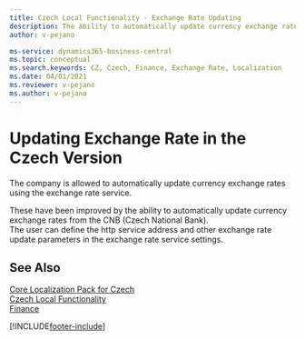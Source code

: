```yaml
---
title: Czech Local Functionality - Exchange Rate Updating
description: The ability to automatically update currency exchange rates from the CNB (Czech National Bank) in the Czech version of Business Central.
author: v-pejano

ms-service: dynamics365-business-central
ms.topic: conceptual
ms.search.keywords: CZ, Czech, Finance, Exchange Rate, Localization
ms.date: 04/01/2021
ms.reviewer: v-pejano
ms.author: v-pejano
---
```


# Updating Exchange Rate in the Czech Version

The company is allowed to automatically update currency exchange rates using the exchange rate service.  

These have been improved by the ability to automatically update currency exchange rates from the CNB (Czech National Bank).  
The user can define the http service address and other exchange rate update parameters in the exchange rate service settings.

## See Also

[Core Localization Pack for Czech](ui-extensions-core-localization-pack-cz.md)  
[Czech Local Functionality](czech-local-functionality.md)  
[Finance](../../finance.md)  


[!INCLUDE[footer-include](../../includes/footer-banner.md)]